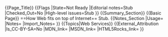 {{Page_Title}}
{{Flags
|State=Not Ready
|Editorial notes=Stub
|Checked_Out=No
|High-level issues=Stub
}}
{{Summary_Section}}
{{Basic Page}}
==How Web fits on top of Internet==
Stub.
{{Notes_Section
|Usage=
|Notes=
|Import_Notes=
}}
{{Topics|Web Services}}
{{External_Attribution
|Is_CC-BY-SA=No
|MDN_link=
|MSDN_link=
|HTML5Rocks_link=
}}